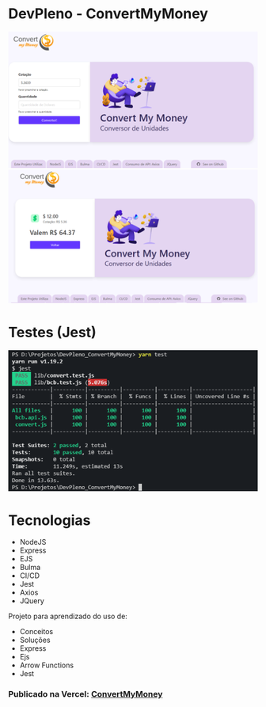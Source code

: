 # DevPleno - ConvertMyMoney

![Home](https://github.com/RenatoSiqueira/DevPleno_ConvertMyMoney/blob/master/assets/home.png)
![Converted](https://github.com/RenatoSiqueira/DevPleno_ConvertMyMoney/blob/master/assets/converted.png)

# Testes (Jest)
![Tested](https://github.com/RenatoSiqueira/DevPleno_ConvertMyMoney/blob/master/assets/tested.png)

# Tecnologias
- NodeJS
- Express
- EJS
- Bulma
- CI/CD
- Jest
- Axios
- JQuery

Projeto para aprendizado do uso de:
- Conceitos
- Soluções
- Express
- Ejs
- Arrow Functions
- Jest


### Publicado na Vercel: [ConvertMyMoney](https://convertmymoney.renatosiqueira.dev/)

